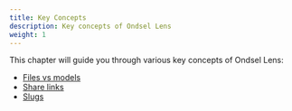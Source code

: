 ```yaml
---
title: Key Concepts
description: Key concepts of Ondsel Lens
weight: 1
---
```


This chapter will guide you through various key concepts of Ondsel Lens:

- [Files vs models](/docs/key-concepts/files-vs-models/)
- [Share links](/docs/key-concepts/share-links/)
- [Slugs](/docs/key-concepts/slugs/)
